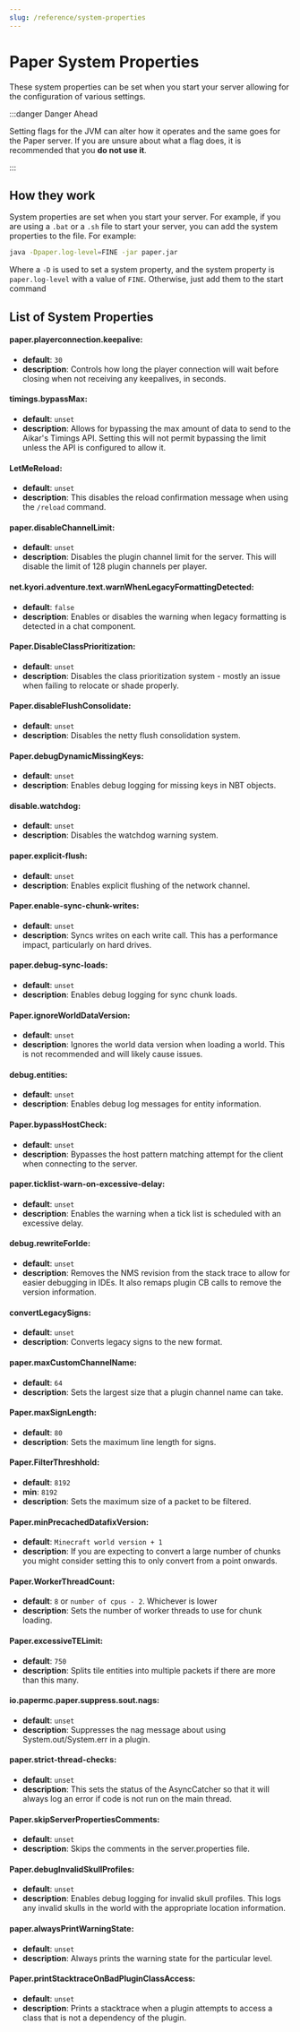 ```yaml
---
slug: /reference/system-properties
---
```


# Paper System Properties 

These system properties can be set when you start your server allowing for the configuration of various settings.

:::danger Danger Ahead

Setting flags for the JVM can alter how it operates and the same goes for the Paper server.
If you are unsure about what a flag does, it is recommended that you **do not use it**.

:::

## How they work

System properties are set when you start your server. For example, if you are using a `.bat` or a `.sh` file to start your server, you can add the system properties to the file. For example:

```bash
java -Dpaper.log-level=FINE -jar paper.jar
```

Where a `-D` is used to set a system property, and the system property is `paper.log-level` with a value of `FINE`. Otherwise, just add them to the start command

## List of System Properties

#### paper.playerconnection.keepalive:

- **default**: `30`
- **description**: Controls how long the player connection will wait before closing when not receiving any keepalives, in seconds.

#### timings.bypassMax:

- **default**: `unset`
- **description**: Allows for bypassing the max amount of data to send to the Aikar's Timings API. Setting this will not permit bypassing the limit unless the API is configured to allow it.

#### LetMeReload:

- **default**: `unset`
- **description**: This disables the reload confirmation message when using the `/reload` command.

#### paper.disableChannelLimit:

- **default**: `unset`
- **description**: Disables the plugin channel limit for the server. This will disable the limit of 128 plugin channels per player.

#### net.kyori.adventure.text.warnWhenLegacyFormattingDetected:

- **default**: `false`
- **description**: Enables or disables the warning when legacy formatting is detected in a chat component.

#### Paper.DisableClassPrioritization:

- **default**: `unset`
- **description**: Disables the class prioritization system - mostly an issue when failing to relocate or shade properly.

#### Paper.disableFlushConsolidate:

- **default**: `unset`
- **description**: Disables the netty flush consolidation system.

#### Paper.debugDynamicMissingKeys:

- **default**: `unset`
- **description**: Enables debug logging for missing keys in NBT objects.

#### disable.watchdog:

- **default**: `unset`
- **description**: Disables the watchdog warning system.

#### paper.explicit-flush:

- **default**: `unset`
- **description**: Enables explicit flushing of the network channel.

#### Paper.enable-sync-chunk-writes:

- **default**: `unset`
- **description**: Syncs writes on each write call. This has a performance impact, particularly on hard drives.

#### paper.debug-sync-loads:

- **default**: `unset`
- **description**: Enables debug logging for sync chunk loads.

#### Paper.ignoreWorldDataVersion:

- **default**: `unset`
- **description**: Ignores the world data version when loading a world. This is not recommended and will likely cause issues.

#### debug.entities:

- **default**: `unset`
- **description**: Enables debug log messages for entity information.

#### Paper.bypassHostCheck:

- **default**: `unset`
- **description**: Bypasses the host pattern matching attempt for the client when connecting to the server.

#### paper.ticklist-warn-on-excessive-delay:

- **default**: `unset`
- **description**: Enables the warning when a tick list is scheduled with an excessive delay.

#### debug.rewriteForIde:

- **default**: `unset`
- **description**: Removes the NMS revision from the stack trace to allow for easier debugging in IDEs. 
It also remaps plugin CB calls to remove the version information.

#### convertLegacySigns:

- **default**: `unset`
- **description**: Converts legacy signs to the new format.

#### paper.maxCustomChannelName:

- **default**: `64`
- **description**: Sets the largest size that a plugin channel name can take.

#### Paper.maxSignLength:

- **default**: `80`
- **description**: Sets the maximum line length for signs.

#### Paper.FilterThreshhold:

- **default**: `8192`
- **min**: `8192`
- **description**: Sets the maximum size of a packet to be filtered.

#### Paper.minPrecachedDatafixVersion:

- **default**: `Minecraft world version + 1`
- **description**: If you are expecting to convert a large number of chunks you might consider setting this to only convert from a point onwards.

#### Paper.WorkerThreadCount:

- **default**: `8` or `number of cpus - 2`. Whichever is lower
- **description**: Sets the number of worker threads to use for chunk loading.

#### Paper.excessiveTELimit:

- **default**: `750`
- **description**: Splits tile entities into multiple packets if there are more than this many.

#### io.papermc.paper.suppress.sout.nags:

- **default**: `unset`
- **description**: Suppresses the nag message about using System.out/System.err in a plugin.

#### paper.strict-thread-checks:

- **default**: `unset`
- **description**: This sets the status of the AsyncCatcher so that it will always log an error if code is not run on the main thread.

#### Paper.skipServerPropertiesComments:

- **default**: `unset`
- **description**: Skips the comments in the server.properties file.

#### Paper.debugInvalidSkullProfiles:

- **default**: `unset`
- **description**: Enables debug logging for invalid skull profiles. This logs any invalid skulls in the world with the appropriate location information.

#### paper.alwaysPrintWarningState:

- **default**: `unset`
- **description**: Always prints the warning state for the particular level.

#### Paper.printStacktraceOnBadPluginClassAccess:

- **default**: `unset`
- **description**: Prints a stacktrace when a plugin attempts to access a class that is not a dependency of the plugin.

